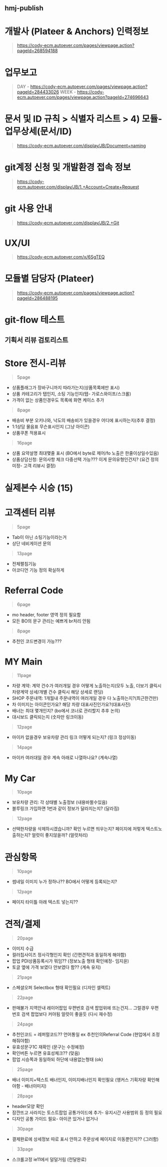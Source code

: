 ## hmj-publish

# 개발사 (Plateer & Anchors) 인력정보
> https://cody-ecm.autoever.com/pages/viewpage.action?pageId=268594188

# 업무보고
> DAY - https://cody-ecm.autoever.com/pages/viewpage.action?pageId=284433026
> WEEK - https://cody-ecm.autoever.com/pages/viewpage.action?pageId=274696643

# 문서 및 ID 규칙  > 식별자 리스트  > 4) 모듈-업무상세(문서/ID) 
> https://cody-ecm.autoever.com/display/JB/Document+naming

# git계정 신청 및 개발환경 접속 정보
> https://cody-ecm.autoever.com/display/JB/1.+Account+Create+Request

# git 사용 안내
> https://cody-ecm.autoever.com/display/JB/2.+Git

# UX/UI
> https://cody-ecm.autoever.com/x/6SgTEQ

# 모듈별 담당자 (Plateer)
> https://cody-ecm.autoever.com/pages/viewpage.action?pageId=286488195

# git-flow 테스트

## 기획서 리뷰 검토리스트

# Store 전시-리뷰
> 5page
- 상품플래그가 장바구니까지 따라가는지(상품목록에만 표시)
- 상품 카테고리가 탭인지, 소팅 기능인지(탭- 가로스와이프/스크롤)
- 가격이 없는 상품인경우도 목록에 화면 케이스 추가

> 8page
 - 배송비 부분 오키나와, 낙도의 배송비가 있을경우 어디에 표시하는지(추후 결정)
- 1:1상담 물음표 무슨표시인지 (그냥 아이콘)
- 상품쿠폰 적용표시 

> 16page
- 상품 요약설명 최대몇줄 표시 (BO에서 byte로 제어/fo 노출은 한줄이상일수있음)
- 상품상담신청:  문의사항 체크 다중선택 가능??? 이게 문의유형인건지? (요건 정의 미정- 고객 리뷰시 결정)

# 실제본수 시승 (15) 

# 고객센터 리뷰
> 5page
- Tab이 아닌 소팅기능이라는거
- 상단 네비게이션 문의

> 13page
- 전체펼침기능
- 아코디언 기능 정의 확실하게

# Referral Code
> 6page
- mo header, footer 영역 정의 필요함
- 모든 BO의 문구 관리는 예쁘게 br처리 안됨

> 8page
- 추천인 코드변경이 가능???

# MY Main
> 11page
- 차량 계약: 계약 건수가 여러개일 경우 어떻게 노출하는지(모두 노출, 더보기 클릭시 차량계약 상세/개별 건수 클릭시 해당 상세로 랜딩)
- SHOP 주문내역: 1개월내 주문내역이 여러개일 경우 다 노출하는지?(최근한건만)
- 차 이미지는 아이콘인가요? 해당 차량 대표사진인가요?(대표사진)
- 배너는 최대 몇개인지? (bo에서 코너로 관리할지 추후 논의)
- 대시보드 클릭되는지 (숫자만 링크이동)

> 12page
- 마이카 없을경우 보유차량 관리 링크 어떻게 되는지? (링크 정상이동)

> 14page
-  마이카 여러대일 경우 계속 아래로 나열하나요? (계속나열)

# My Car
> 10page
- 보유차량 관리: 각 상태별 노출정보 (내용바뀔수있음)
- 블루링크 가입하면 1번과 같이 정보가 달라지는지? (달라짐)

> 12page
- 선택한차량을 삭제하시겠습니까? 확인 누르면 띄우는지? 페이지에 저렇게 텍스트노출하는지? 얼럿이 좋지않을까? (얼럿처리)

# 관심항목
> 10page
- 썸네일 이미지 누가 정하나?? BO에서 어떻게 등록되는지?

> 12page 
- 페이지 타이틀 아래 텍스트 넣는지??

# 견적/결제
> 20page
- 이미지 수급
- 컬러칩사이즈 정사각형인지 확인 (간편견적과 동일하게 해야함)
- 팝업 PDI상품등록시가 뭐임?? (정보노출 형태 확인예정- 임지윤)
- 토글 옆에 가격 보였다 안보였다 함?? (계속 유지)

> 21page
- 스페셜오퍼 Selectbox 형태 확인필요 (디자인 셀렉트)

> 22page
- 판매불가 지역안내 레이어팝업 우편번호 검색 팝업위에 뜨는건지... 그럴경우 우편번호 검색 팝업보다 커야됨 얼럿이 좋을듯 (다시 재수정)

> 24page
- 추천인코드 = 레퍼럴코드?? 언어통일 ex 추천인의Referral Code (현업에서 조정해줘야함)
- 유효성문구1C 재확인 (문구는 수정예정)
- 확인버튼 누르면 유효성체크?? (맞음)
- 팝업 시승쪽과 동일하되 하단에 내용없는형태 (ok)

> 25page
- 배너 이미지+텍스트 배너인지, 이미지배너인지 확인필요 (앵커스 기획자랑 확인해야함 - 배너이미지)

> 28page
- header모양 확인
- 잠깐뜨고 사라지는 토스트팝업 공통가이드에 추가- 유지시간 사용범위 등 정의 필요 
- 디자인 공통 가이드 필요- 아이콘 있거나 없거나

> 30page
- 결제완료에 상세정보 따로 표시 안하고 주문상세 페이지로 이동뿐인지?? (그러함)

> 33page
- 스크롤고정 ie11에서 덜덜거림 (전달완료)